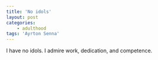 ```yaml
---
title: 'No idols'
layout: post
categories:
    - adulthood
tags: 'Ayrton Senna'
---
```


I have no idols. I admire work, dedication, and competence.